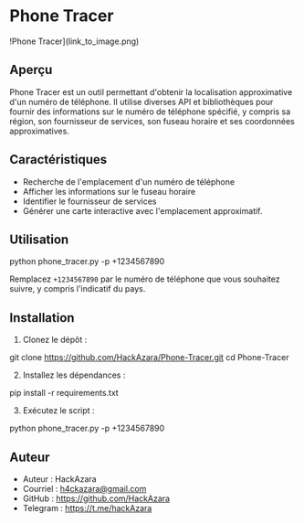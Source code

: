 # Phone Tracer

!Phone Tracer](link_to_image.png)

## Aperçu

Phone Tracer est un outil permettant d'obtenir la localisation approximative d'un numéro de téléphone. Il utilise diverses API et bibliothèques pour fournir des informations sur le numéro de téléphone spécifié, y compris sa région, son fournisseur de services, son fuseau horaire et ses coordonnées approximatives.

## Caractéristiques

- Recherche de l'emplacement d'un numéro de téléphone
- Afficher les informations sur le fuseau horaire
- Identifier le fournisseur de services
- Générer une carte interactive avec l'emplacement approximatif.

## Utilisation

python phone_tracer.py -p +1234567890


Remplacez `+1234567890` par le numéro de téléphone que vous souhaitez suivre, y compris l'indicatif du pays.

## Installation

1. Clonez le dépôt :

git clone https://github.com/HackAzara/Phone-Tracer.git
cd Phone-Tracer

2. Installez les dépendances :

pip install -r requirements.txt

3. Exécutez le script :

python phone_tracer.py -p +1234567890

## Auteur

- Auteur : HackAzara
- Courriel : h4ckazara@gmail.com
- GitHub : https://github.com/HackAzara
- Telegram : https://t.me/hackAzara
